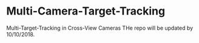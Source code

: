 # Multi-Camera-Target-Tracking
Multi-Target-Tracking in Cross-View Cameras
THe repo will be updated by 10/10/2018.
